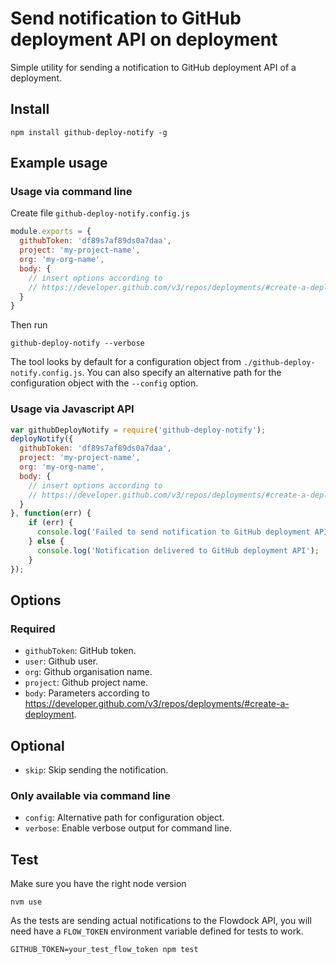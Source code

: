 
# Send notification to GitHub deployment API on deployment

Simple utility for sending a notification to GitHub deployment API of a deployment. 

## Install

```shell
npm install github-deploy-notify -g
```

## Example usage

### Usage via command line

Create file `github-deploy-notify.config.js`
```js
module.exports = {
  githubToken: 'df89s7af89ds0a7daa',
  project: 'my-project-name',
  org: 'my-org-name',
  body: {
    // insert options according to 
    // https://developer.github.com/v3/repos/deployments/#create-a-deployment
  }
}
```

Then run
```shell
github-deploy-notify --verbose
```

The tool looks by default for a configuration object from `./github-deploy-notify.config.js`. You can also specify an alternative path for the configuration object with the `--config` option. 

### Usage via Javascript API

```js
var githubDeployNotify = require('github-deploy-notify');
deployNotify({
  githubToken: 'df89s7af89ds0a7daa',
  project: 'my-project-name',
  org: 'my-org-name',
  body: {
    // insert options according to 
    // https://developer.github.com/v3/repos/deployments/#create-a-deployment
  }
}, function(err) {
    if (err) {
      console.log('Failed to send notification to GitHub deployment API');
    } else {
      console.log('Notification delivered to GitHub deployment API');
    }
});
```

## Options

### Required

- `githubToken`: GitHub token. 
- `user`: Github user.
- `org`: Github organisation name.
- `project`: Github project name.
- `body`: Parameters according to <https://developer.github.com/v3/repos/deployments/#create-a-deployment>.

## Optional

- `skip`: Skip sending the notification.

### Only available via command line

- `config`: Alternative path for configuration object.
- `verbose`: Enable verbose output for command line.

## Test

Make sure you have the right node version
```
nvm use
```

As the tests are sending actual notifications to the Flowdock API, you will need have a `FLOW_TOKEN` environment variable defined for tests to work.

```
GITHUB_TOKEN=your_test_flow_token npm test
```
